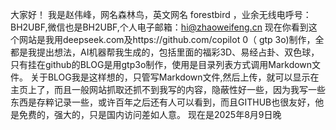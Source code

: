 大家好！
我是赵伟峰，网名森林鸟，英文网名 forestbird ，业余无线电呼号：BH2UBF,微信也是BH2UBF,个人电子邮箱：hi@zhaoweifeng.cn
现在你看到这个网站是我用deepseek.com及https://github.com/copilot 0（ gtp 3o)制作，全都是我提出想法，AI机器帮我生成的，包括里面的福彩3D、易经占卦、双色球，只有挂在github的BLOG是用gtp3o制作，使用是目录列表方式调用Markdown文件。
关于BLOG我是这样想的，只管写Markdown文件,然后上传，就可以显示在主页上了，而且一般网站抓取还抓不到我写的内容，隐蔽性好一些，因为我写一些东西是存粹记录一些，或许百年之后还有人可以看到，而且GITHUB也很友好，他是免费的，强大的，只是国内访问差如人意。
现在是2025年8月9日晚

